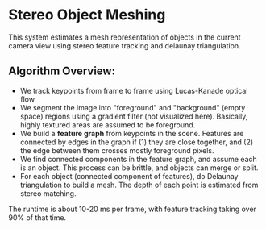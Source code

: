 # Stereo Object Meshing

This system estimates a mesh representation of objects in the current camera view using stereo feature tracking and delaunay triangulation.

## Algorithm Overview:
- We track keypoints from frame to frame using Lucas-Kanade optical flow
- We segment the image into "foreground" and "background" (empty space) regions using a gradient filter (not visualized here). Basically, highly textured areas are assumed to be foreground.
- We build a **feature graph** from keypoints in the scene. Features are connected by edges in the graph if (1) they are close together, and (2) the edge between them crosses mostly foreground pixels.
- We find connected components in the feature graph, and assume each is an object. This process can be brittle, and objects can merge or split.
- For each object (connected component of features), do Delaunay triangulation to build a mesh. The depth of each point is estimated from stereo matching.

The runtime is about 10-20 ms per frame, with feature tracking taking over 90% of that time.

